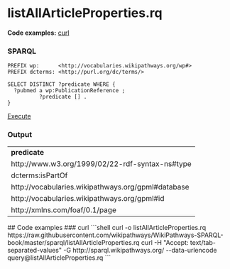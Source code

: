# listAllArticleProperties.rq
**Code examples:** [curl](#curl)
### SPARQL
```sparql
PREFIX wp:      <http://vocabularies.wikipathways.org/wp#>
PREFIX dcterms: <http://purl.org/dc/terms/>

SELECT DISTINCT ?predicate WHERE {
  ?pubmed a wp:PublicationReference ;
          ?predicate [] .
}
```
[Execute](http://sparql.wikipathways.org/?query=PREFIX+wp%3A++++++%3Chttp%3A%2F%2Fvocabularies.wikipathways.org%2Fwp%23%3EPREFIX+dcterms%3A+%3Chttp%3A%2F%2Fpurl.org%2Fdc%2Fterms%2F%3ESELECT+DISTINCT+%3Fpredicate+WHERE+%7B++%3Fpubmed+a+wp%3APublicationReference+%3B++++++++++%3Fpredicate+%5B%5D+.%7D)
### Output
<table>
  <tr>
    <td><b>predicate</b></td>
  </tr>
  <tr>
    <td>http://www.w3.org/1999/02/22-rdf-syntax-ns#type</td>
  </tr>
  <tr>
    <td>dcterms:isPartOf</td>
  </tr>
  <tr>
    <td>http://vocabularies.wikipathways.org/gpml#database</td>
  </tr>
  <tr>
    <td>http://vocabularies.wikipathways.org/gpml#id</td>
  </tr>
  <tr>
    <td>http://xmlns.com/foaf/0.1/page</td>
  </tr>
</table>
## Code examples
### curl
```shell
curl -o listAllArticleProperties.rq https://raw.githubusercontent.com/wikipathways/WikiPathways-SPARQL-book/master/sparql/listAllArticleProperties.rq
curl -H "Accept: text/tab-separated-values" -G http://sparql.wikipathways.org/ --data-urlencode query@listAllArticleProperties.rq
```
